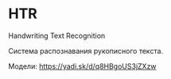 # HTR
Handwriting Text Recognition

Сиcтема распознавания рукописного текста.

Модели:
https://yadi.sk/d/q8HBgoUS3jZXzw

